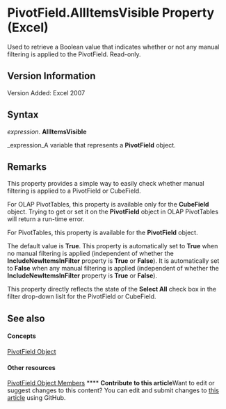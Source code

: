 
# PivotField.AllItemsVisible Property (Excel)

Used to retrieve a Boolean value that indicates whether or not any manual filtering is applied to the PivotField. Read-only.


## Version Information

Version Added: Excel 2007 


## Syntax

 _expression_. **AllItemsVisible**

 _expression_A variable that represents a  **PivotField** object.


## Remarks

This property provides a simple way to easily check whether manual filtering is applied to a PivotField or CubeField.

For OLAP PivotTables, this property is available only for the  **CubeField** object. Trying to get or set it on the **PivotField** object in OLAP PivotTables will return a run-time error.

For PivotTables, this property is available for the  **PivotField** object.

The default value is  **True**. This property is automatically set to  **True** when no manual filtering is applied (independent of whether the **IncludeNewItemsInFilter** property is **True** or **False**). It is automatically set to  **False** when any manual filtering is applied (independent of whether the **IncludeNewItemsInFilter** property is **True** or **False**).

This property directly reflects the state of the  **Select All** check box in the filter drop-down lislt for the PivotField or CubeField.


## See also


#### Concepts


 [PivotField Object](52784960-e2da-b43a-1e37-2d4dae61c6d8.md)
#### Other resources


 [PivotField Object Members](4a6ea12a-072c-a386-c855-7bf5f6eadd46.md)
****   **Contribute to this article**Want to edit or suggest changes to this content? You can edit and submit changes to  [this article](https://github.com/jhershey00/VBA_Excel_Test/OpenXMLCon/articles/8e821b17-d9e9-5c39-c087-3e9dd7bf3922.md) using GitHub.


